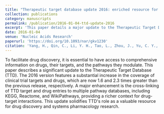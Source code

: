 ```yaml
---
title: "Therapeutic target database update 2016: enriched resource for bench to clinical drug target and targeted pathway information"
collection: publications
category: manuscripts
permalink: /publication/2016-01-04-ttd-update-2016
excerpt: 'This paper details a major update to the Therapeutic Target Database (TTD), significantly increasing its coverage of clinical trial drugs and targets, and cross-linking them to major pathway databases.'
date: 2016-01-04
venue: 'Nucleic Acids Research'
paperurl: 'https://doi.org/10.1093/nar/gkv1230'
citation: 'Yang, H., Qin, C., Li, Y. H., Tao, L., Zhou, J., Yu, C. Y., Xu, F., Chen, Z., Zhu, F., & Chen, Y. Z. (2016). &quot;Therapeutic target database update 2016: enriched resource for bench to clinical drug target and targeted pathway information.&quot; <i>Nucleic Acids Research</i>. 44(D1):D1069-D1074.'
---
```

To facilitate drug discovery, it is essential to have access to comprehensive information on drugs, their targets, and the pathways they modulate. This paper describes a significant update to the Therapeutic Target Database (TTD). The 2016 version features a substantial increase in the coverage of clinical trial targets and drugs, which are now 1.6 and 2.3 times greater than the previous release, respectively. A major enhancement is the cross-linking of TTD target and drug entries to multiple pathway databases, including KEGG, Reactome, and WikiPathways, providing a richer context for drug-target interactions. This update solidifies TTD's role as a valuable resource for drug discovery and systems pharmacology research.